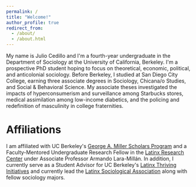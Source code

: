 ```yaml
---
permalink: /
title: "Welcome!"
author_profile: true
redirect_from: 
  - /about/
  - /about.html
---
```

My name is Julio Cedillo and I'm a fourth-year undergraduate in the Department of Sociology at the University of California, Berkeley. I'm a prospective PhD student hoping to focus on theoretical, economic, political, and anticolonial sociology. Before Berkeley, I studied at San Diego City College, earning three associate degrees in Sociology, Chicana/o Studies, and Social & Behavioral Science. My associate theses investigated the impacts of hyperconsumerism and surveillance among Starbucks stores, medical assimilation among low-income diabetics, and the policing and redefinition of masculinity in college fraternities.

Affiliations
=====
I am affiliated with UC Berkeley's [George A. Miller Scholars Program](https://millerscholars.berkeley.edu/) and a Faculty-Mentored Undergraduate Research Fellow in the [Latinx Research Center](https://lrc.berkeley.edu/) under Associate Professor Armando Lara-Millán. In addition, I currently serve as a Student Advisor for UC Berkeley's [Latinx Thriving Initiatives](https://thriving.berkeley.edu/initiatives/lti) and currently lead the [Latinx Sociological Association](https://sites.google.com/view/lsa-berkleley/home?authuser=2) along with fellow sociology majors.

